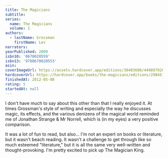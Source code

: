 ```yaml
---
title: The Magicians
subtitle:
series:
  name: The Magicians
  volume: 1
authors:
  - lastName: Grossman
    firstName: Lev
narrators:
yearPublished: 2009
isbn10: '0670020559'
isbn13: '9780670020553'
asin:
coverImageUrl: https://assets.hardcover.app/editions/30403680/4498979208093110.jpg
hardcoverUrl: https://hardcover.app/books/the-magicians/editions/29845101
finishedAt: 2012-05-08
rating: 5
startedAt: null
---
```


I don't have much to say about this other than that I really enjoyed it. At times Grossman's style of writing and especially the way he discusses magic, its effects, and the various denizens of the magical world reminded me of Jonathan Strange & Mr Norrell, which is (in my eyes) a very positive comparison.

It was a lot of fun to read, but also… I'm not an expert on books or literature, but it wasn't beach reading. It wasn't a challenge to get through like so much esteemed "literature," but it is all the same very well-written and thought-provoking. I'm pretty excited to pick up The Magician King.
